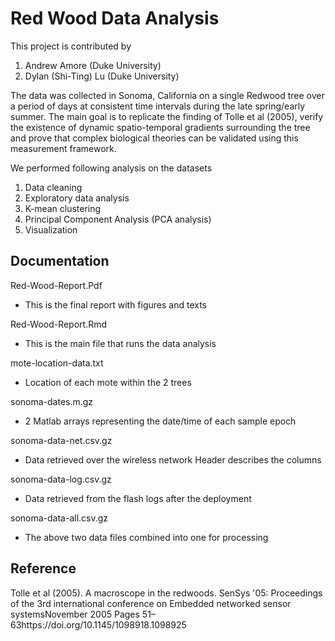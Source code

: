# Red Wood Data Analysis

This project is contributed by 
1. Andrew Amore (Duke University)
2. Dylan (Shi-Ting) Lu (Duke University)

The data was collected in Sonoma, California on a single Redwood tree over a period of days at consistent time intervals during
the late spring/early summer. The main goal is to replicate the finding of Tolle et al (2005),  verify the existence of dynamic spatio-temporal gradients surrounding the tree and prove that complex biological theories can be validated using this measurement framework. 

We performed following analysis on the datasets
1. Data cleaning
1. Exploratory data analysis
3. K-mean clustering
4. Principal Component Analysis (PCA analysis)
5. Visualization

## Documentation

Red-Wood-Report.Pdf
  - This is the final report with figures and texts

Red-Wood-Report.Rmd
  - This is the main file that runs the data analysis

mote-location-data.txt
  - Location of each mote within the 2 trees

sonoma-dates.m.gz 
  - 2 Matlab arrays representing the date/time of each sample epoch

sonoma-data-net.csv.gz
  - Data retrieved over the wireless network
    Header describes the columns

sonoma-data-log.csv.gz
  - Data retrieved from the flash logs after the deployment

sonoma-data-all.csv.gz
  - The above two data files combined into one for processing


## Reference
Tolle et al (2005). A macroscope in the redwoods. SenSys '05: Proceedings of the 3rd international conference on Embedded networked sensor systemsNovember 2005 Pages 51–63https://doi.org/10.1145/1098918.1098925
